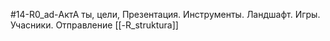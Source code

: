 #14-R0_ad-АктА
ты, цели, Презентация. Инструменты. Ландшафт. Игры. Учасники. Отправление
[[-R_struktura]]
